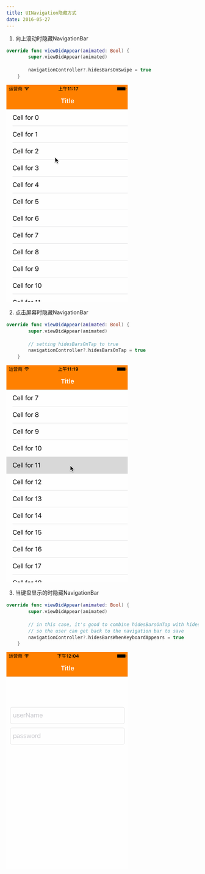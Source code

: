 ```yaml
---
title: UINavigation隐藏方式
date: 2016-05-27
---
```


1. 向上滚动时隐藏NavigationBar
```swift
override func viewDidAppear(animated: Bool) {
        super.viewDidAppear(animated)
        
        navigationController?.hidesBarsOnSwipe = true
    }
```
![向上滚动时隐藏NavigationBar](https://raw.githubusercontent.com/Chakery/images/master/UINavigationTip/1.gif)

2. 点击屏幕时隐藏NavigationBar
```swift
override func viewDidAppear(animated: Bool) {
        super.viewDidAppear(animated)
         
        // setting hidesBarsOnTap to true
        navigationController?.hidesBarsOnTap = true
    }
```
![点击屏幕时隐藏NavigationBar](https://raw.githubusercontent.com/Chakery/images/master/UINavigationTip/2.gif)

3. 当键盘显示的时隐藏NavigationBar
```swift
override func viewDidAppear(animated: Bool) {
        super.viewDidAppear(animated)
         
        // in this case, it's good to combine hidesBarsOnTap with hidesBarsWhenKeyboardAppears
        // so the user can get back to the navigation bar to save
        navigationController?.hidesBarsWhenKeyboardAppears = true
    }
```
![当键盘显示的时隐藏NavigationBar](https://raw.githubusercontent.com/Chakery/images/master/UINavigationTip/3.gif)
